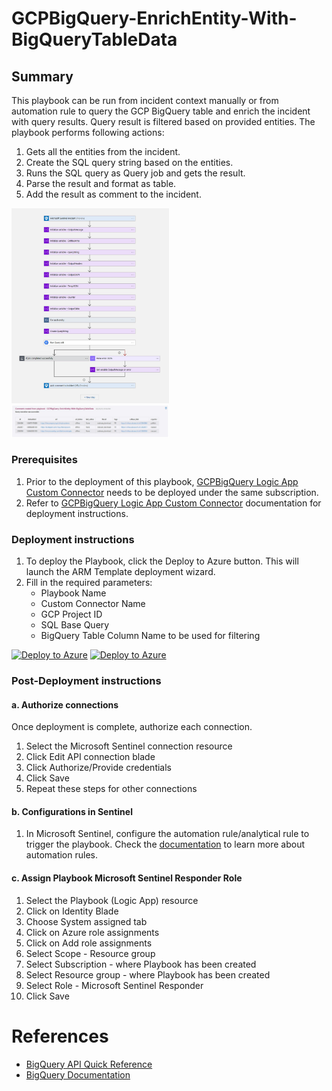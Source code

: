 # GCPBigQuery-EnrichEntity-With-BigQueryTableData

## Summary

This playbook can be run from incident context manually or from automation rule to query the GCP BigQuery table and enrich the incident with query results. Query result is filtered based on provided entities. The playbook performs following actions:

1. Gets all the entities from the incident.
2. Create the SQL query string based on the entities.
2. Runs the SQL query as Query job and gets the result.
3. Parse the result and format as table.
3. Add the result as comment to the incident. 

<img src="./images/GCPBigQuery-EnrichEntity-With-BigQueryTableData_light.jpg" width="50%"/><br>
<img src="./images/GCPBigQuery-EnrichEntity-With-BigQueryTableDataOutput_light.jpg" width="50%"/><br>

### Prerequisites

1. Prior to the deployment of this playbook, [GCPBigQuery Logic App Custom Connector](../../CustomConnector/GCPBigQueryCustomConnector/azuredeploy.json) needs to be deployed under the same subscription.
2. Refer to [GCPBigQuery Logic App Custom Connector](../../CustomConnector/GCPBigQueryCustomConnector/readme.md) documentation for deployment instructions.

### Deployment instructions

1. To deploy the Playbook, click the Deploy to Azure button. This will launch the ARM Template deployment wizard.
2. Fill in the required parameters:
    * Playbook Name
    * Custom Connector Name
    * GCP Project ID
    * SQL Base Query 
    * BigQuery Table Column Name to be used for filtering 

[![Deploy to Azure](https://aka.ms/deploytoazurebutton)](https://portal.azure.com/#create/Microsoft.Template/uri/https%3A%2F%2Fraw.githubusercontent.com%2FAzure%2FAzure-Sentinel%2Fmaster%2FSolutions%2FShodan%2FPlaybooks%2FShodanPlaybooks%2FShodan-EnrichIPAndDomain%2Fazuredeploy.json) [![Deploy to Azure](https://aka.ms/deploytoazuregovbutton)](https://portal.azure.us/#create/Microsoft.Template/uri/https%3A%2F%2Fraw.githubusercontent.com%2FAzure%2FAzure-Sentinel%2Fmaster%2FSolutions%2FShodan%2FPlaybooks%2FShodanPlaybooks%2FShodan-EnrichIPAndDomain%2Fazuredeploy.json)

### Post-Deployment instructions

#### a. Authorize connections

Once deployment is complete, authorize each connection.

1. Select the Microsoft Sentinel connection resource
2. Click Edit API connection blade
3. Click Authorize/Provide credentials
4. Click Save
5. Repeat these steps for other connections

#### b. Configurations in Sentinel

1. In Microsoft Sentinel, configure the automation rule/analytical rule to trigger the playbook. Check the [documentation](https://docs.microsoft.com/azure/sentinel/tutorial-respond-threats-playbook) to learn more about automation rules.

#### c. Assign Playbook Microsoft Sentinel Responder Role
1. Select the Playbook (Logic App) resource
2. Click on Identity Blade
3. Choose System assigned tab
4. Click on Azure role assignments
5. Click on Add role assignments
6. Select Scope - Resource group
7. Select Subscription - where Playbook has been created
8. Select Resource group - where Playbook has been created
9. Select Role - Microsoft Sentinel Responder
10. Click Save

#  References
 - [BigQuery API Quick Reference](https://cloud.google.com/bigquery/docs/reference/rest)
 - [BigQuery Documentation](https://cloud.google.com/bigquery/docs)